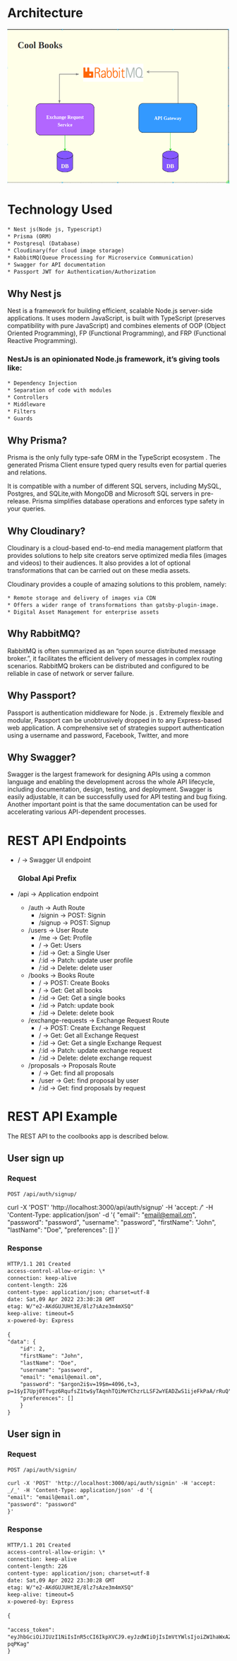 # Architecture

![architecture](./img1.png)

# Technology Used

    * Nest js(Node js, Typescript)
    * Prisma (ORM)
    * Postgresql (Database)
    * Cloudinary(for cloud image storage)
    * RabbitMQ(Queue Processing for Microservice Communication)
    * Swagger for API documentation
    * Passport JWT for Authentication/Authorization

## Why Nest js

Nest is a framework for building efficient, scalable Node.js server-side applications. It uses modern JavaScript, is built with TypeScript (preserves compatibility with pure JavaScript) and combines elements of OOP (Object Oriented Programming), FP (Functional Programming), and FRP (Functional Reactive Programming).

### NestJs is an opinionated Node.js framework, it’s giving tools like:

    * Dependency Injection
    * Separation of code with modules
    * Controllers
    * Middleware
    * Filters
    * Guards

## Why Prisma?

Prisma is the only fully type-safe ORM in the TypeScript ecosystem . The generated Prisma Client ensure typed query results even for partial queries and relations.

It is compatible with a number of different SQL servers, including MySQL, Postgres, and SQLite,with MongoDB and Microsoft SQL servers in pre-release. Prisma simplifies database operations and enforces type safety in your queries.

## Why Cloudinary?

Cloudinary is a cloud-based end-to-end media management platform that provides solutions to help site creators serve optimized media files (images and videos) to their audiences. It also provides a lot of optional transformations that can be carried out on these media assets.

Cloudinary provides a couple of amazing solutions to this problem, namely:

    * Remote storage and delivery of images via CDN
    * Offers a wider range of transformations than gatsby-plugin-image.
    * Digital Asset Management for enterprise assets

## Why RabbitMQ?

RabbitMQ is often summarized as an “open source distributed message broker.”, it facilitates the efficient delivery of messages in complex routing scenarios.
RabbitMQ brokers can be distributed and configured to be reliable in case of network or server failure.

## Why Passport?

Passport is authentication middleware for Node. js . Extremely flexible and modular, Passport can be unobtrusively dropped in to any Express-based web application. A comprehensive set of strategies support authentication using a username and password, Facebook, Twitter, and more

## Why Swagger?

Swagger is the largest framework for designing APIs using a common language and enabling the development across the whole API lifecycle, including documentation, design, testing, and deployment.
Swagger is easily adjustable, it can be successfully used for API testing and bug fixing. Another important point is that the same documentation can be used for accelerating various API-dependent processes.

# REST API Endpoints

- / -> Swagger UI endpoint

  ### Global Api Prefix

- /api -> Application endpoint

  - /auth -> Auth Route
    - /signin -> POST: Signin
    - /signup -> POST: Signup
  - /users -> User Route
    - /me -> Get: Profile
    - / -> Get: Users
    - /:id -> Get: a Single User
    - /:id -> Patch: update user profile
    - /:id -> Delete: delete user
  - /books -> Books Route
    - / -> POST: Create Books
    - / -> Get: Get all books
    - /:id -> Get: Get a single books
    - /:id -> Patch: update book
    - /:id -> Delete: delete book
  - /exchange-requests -> Exchange Request Route
    - / -> POST: Create Exchange Request
    - / -> Get: Get all Exchange Request
    - /:id -> Get: Get a single Exchange Request
    - /:id -> Patch: update exchange request
    - /:id -> Delete: delete exchange request
  - /proposals -> Proposals Route
    - / -> Get: find all proposals
    - /user -> Get: find proposal by user
    - /:id -> Get: find proposals by request

# REST API Example

The REST API to the coolbooks app is described below.

## User sign up

### Request

`POST /api/auth/signup/`

curl -X 'POST' 'http://localhost:3000/api/auth/signup' -H 'accept: _/_' -H 'Content-Type: application/json' -d '{
"email": "email@email.om",
"password": "password",
"username": "password",
"firstName": "John",
"lastName": "Doe",
"preferences": []
}'

### Response

    HTTP/1.1 201 Created
    access-control-allow-origin: \*
    connection: keep-alive
    content-length: 226
    content-type: application/json; charset=utf-8
    date: Sat,09 Apr 2022 23:30:28 GMT
    etag: W/"e2-AKdGUJUHt3E/8lz7sAze3m4mXSQ"
    keep-alive: timeout=5
    x-powered-by: Express

    {
    "data": {
        "id": 2,
        "firstName": "John",
        "lastName": "Doe",
        "username": "password",
        "email": "email@email.om",
        "password": "$argon2i$v=19$m=4096,t=3, p=1$yI7Upj0Tfvgz6RqufsZ1tw$yTAqnhTQiMeYChzrLLSF2wYEADZwS1ijeFkPaA/rRuQ",
        "preferences": []
        }
    }

## User sign in

### Request

`POST /api/auth/signin/`

    curl -X 'POST' 'http://localhost:3000/api/auth/signin' -H 'accept: _/_' -H 'Content-Type: application/json' -d '{
    "email": "email@email.om",
    "password": "password"
    }'

### Response

    HTTP/1.1 201 Created
    access-control-allow-origin: \*
    connection: keep-alive
    content-length: 226
    content-type: application/json; charset=utf-8
    date: Sat,09 Apr 2022 23:30:28 GMT
    etag: W/"e2-AKdGUJUHt3E/8lz7sAze3m4mXSQ"
    keep-alive: timeout=5
    x-powered-by: Express

    {

    "access_token": "eyJhbGciOiJIUzI1NiIsInR5cCI6IkpXVCJ9.eyJzdWIiOjIsImVtYWlsIjoiZW1haWxAZW1haWwub20iLCJpYXQiOjE2NDk1NDcyMzAsImV4cCI6MTY0OTU4MzIzMH0.pfLUe_wkZY0WiCdrVnWCtCMsY5KhejmYI4Df-pqPKag"
    }
